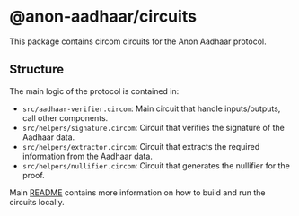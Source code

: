 # @anon-aadhaar/circuits

This package contains circom circuits for the Anon Aadhaar protocol.

## Structure

The main logic of the protocol is contained in:

- `src/aadhaar-verifier.circom`: Main circuit that handle inputs/outputs, call other components.
- `src/helpers/signature.circom`: Circuit that verifies the signature of the Aadhaar data.
- `src/helpers/extractor.circom`: Circuit that extracts the required information from the Aadhaar data.
- `src/helpers/nullifier.circom`: Circuit that generates the nullifier for the proof.


Main [README](../../README.md) contains more information on how to build and run the circuits locally.
